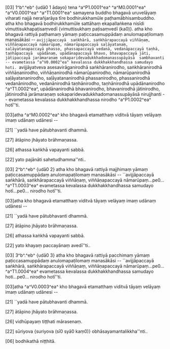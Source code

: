 [03] 1^b^.^eb^ {udā0 1 ādayo} tena ^a^P1.0001^ea^ ^a^M0.0001^ea^ ^a^V0.0001^ea^   ^a^T1.0001^ea^ samayena buddho bhagavā uruvelāyaṃ viharati najjā  nerañjarāya tīre bodhirukkhamūle paṭhamābhisambuddho. atha kho bhagavā bodhirukkhamūle  sattāhaṃ ekapallaṅkena nisīdi vimuttisukhapaṭisaṃvedī {vimuttisukhaṃ paṭisaṃvedī (ka0)}. atha kho bhagavā rattiyā  paṭhamaṃ yāmaṃ paṭiccasamuppādaṃ anulomapaṭilomaṃ manasākāsi -- ``avijjāpaccayā  saṅkhārā, saṅkhārapaccayā viññāṇaṃ, viññāṇapaccayā nāmarūpaṃ, nāmarūpapaccayā saḷāyatanaṃ,  saḷāyatanapaccayā phasso, phassapaccayā vedanā, vedanāpaccayā taṇhā, taṇhāpaccayā  upādānaṃ, upādānapaccayā bhavo, bhavapaccayā jāti, jātipaccayā jarāmaraṇaṃ sokaparidevadukkhadomanassupāyāsā  sambhavanti -- evametassa ^a^V0.0002^ea^ kevalassa dukkhakkhandhassa samudayo hoti. ``avijjāyatveva  asesavirāganirodhā saṅkhāranirodho, saṅkhāranirodhā viññāṇanirodho, viññāṇanirodhā  nāmarūpanirodho, nāmarūpanirodhā saḷāyatananirodho, saḷāyatananirodhā phassanirodho,  phassanirodhā vedanānirodho, vedanānirodhā taṇhānirodho, taṇhānirodhā upādānanirodho   ^a^T1.0002^ea^, upādānanirodhā bhavanirodho, bhavanirodhā jātinirodho, jātinirodhā jarāmaraṇaṃ  sokaparidevadukkhadomanassupāyāsā nirujjhanti -- evametassa kevalassa dukkhakkhandhassa  nirodho ^a^P1.0002^ea^ hotī''ti.

[03]atha ^a^M0.0002^ea^ kho bhagavā etamatthaṃ viditvā tāyaṃ velāyaṃ imaṃ udānaṃ udānesi --

[21] ``yadā have pātubhavanti dhammā.

[27] ātāpino jhāyato brāhmaṇassa.

[26] athassa kaṅkhā vapayanti sabbā.

[22] yato pajānāti sahetudhamma''nti..

[03] 2^b^.^eb^ {udā0 2} atha kho bhagavā rattiyā majjhimaṃ yāmaṃ paṭiccasamuppādaṃ anulomapaṭilomaṃ  manasākāsi -- ``avijjāpaccayā saṅkhārā, saṅkhārapaccayā viññāṇaṃ, viññāṇapaccayā  nāmarūpaṃ...pe0... ^a^T1.0003^ea^ evametassa kevalassa dukkhakkhandhassa samudayo hotī...pe0...  nirodho hotī''ti.

[03]atha kho bhagavā etamatthaṃ viditvā tāyaṃ velāyaṃ imaṃ udānaṃ udānesi --

[21] ``yadā have pātubhavanti dhammā.

[27] ātāpino jhāyato brāhmaṇassa.

[26] athassa kaṅkhā vapayanti sabbā.

[22] yato khayaṃ paccayānaṃ avedī''ti..

[03] 3^b^.^eb^ {udā0 3} atha kho bhagavā rattiyā pacchimaṃ yāmaṃ paṭiccasamuppādaṃ anulomapaṭilomaṃ  manasākāsi -- ``avijjāpaccayā saṅkhārā, saṅkhārapaccayā viññāṇaṃ, viññāṇapaccayā  nāmarūpaṃ...pe0... ^a^T1.0004^ea^ evametassa kevalassa dukkhakkhandhassa samudayo hoti...pe0...  nirodho hotī''ti.

[03]atha ^a^V0.0003^ea^ kho bhagavā etamatthaṃ viditvā tāyaṃ velāyaṃ imaṃ udānaṃ udānesi --

[21] ``yadā have pātubhavanti dhammā.

[27] ātāpino jhāyato brāhmaṇassa.

[26] vidhūpayaṃ tiṭṭhati mārasenaṃ.

[22] sūriyova {suriyova (sī0 syā0 kaṃ0)} obhāsayamantalikkha''nti..

[06] bodhikathā niṭṭhitā.